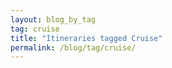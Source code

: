 ```yaml
---
layout: blog_by_tag
tag: cruise
title: "Itineraries tagged Cruise"
permalink: /blog/tag/cruise/
---
```

